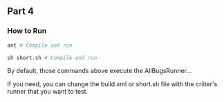 ## Part 4

### How to Run

```bash
ant # Compile and run

sh short.sh # Compile and run
```

By default, those commands above execute the AllBugsRunner...  

If you need, you can change the build.xml or short.sh file with the criiter's runner that you want to test.
